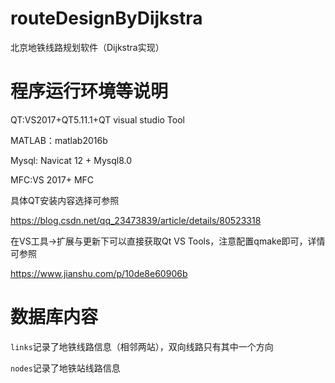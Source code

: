 ﻿# routeDesignByDijkstra

北京地铁线路规划软件（Dijkstra实现）

# 程序运行环境等说明

QT:VS2017+QT5.11.1+QT visual studio Tool

MATLAB：matlab2016b

Mysql: Navicat 12 + Mysql8.0

MFC:VS 2017+ MFC

具体QT安装内容选择可参照

https://blog.csdn.net/qq_23473839/article/details/80523318

在VS工具->扩展与更新下可以直接获取Qt VS Tools，注意配置qmake即可，详情可参照

https://www.jianshu.com/p/10de8e60906b

# 数据库内容

`links`记录了地铁线路信息（相邻两站），双向线路只有其中一个方向

`nodes`记录了地铁站线路信息